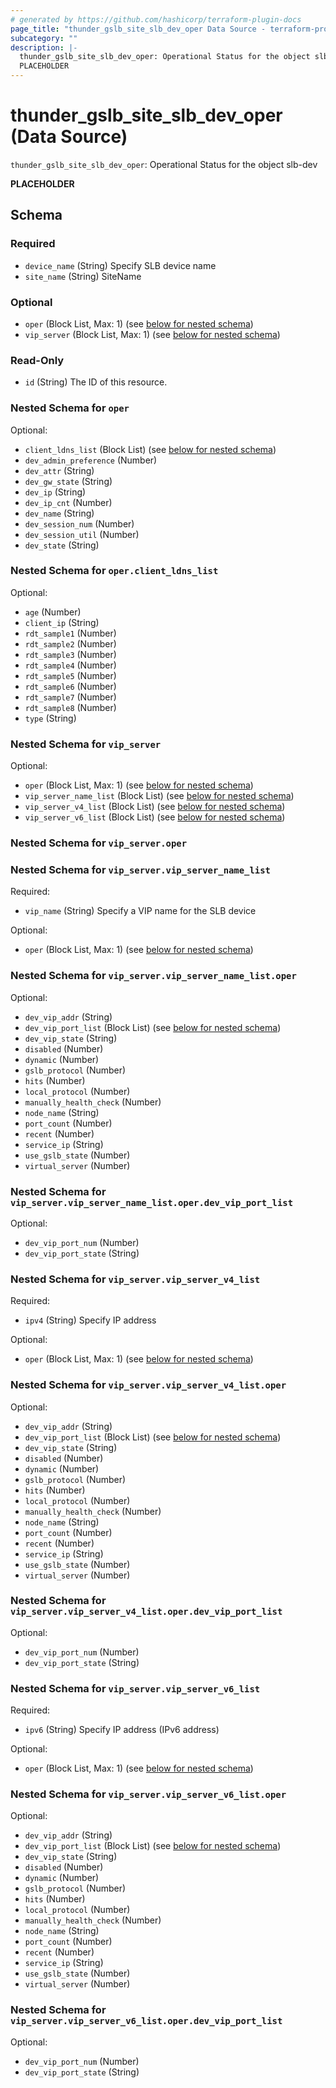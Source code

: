 ```yaml
---
# generated by https://github.com/hashicorp/terraform-plugin-docs
page_title: "thunder_gslb_site_slb_dev_oper Data Source - terraform-provider-thunder"
subcategory: ""
description: |-
  thunder_gslb_site_slb_dev_oper: Operational Status for the object slb-dev
  PLACEHOLDER
---
```


# thunder_gslb_site_slb_dev_oper (Data Source)

`thunder_gslb_site_slb_dev_oper`: Operational Status for the object slb-dev

__PLACEHOLDER__



<!-- schema generated by tfplugindocs -->
## Schema

### Required

- `device_name` (String) Specify SLB device name
- `site_name` (String) SiteName

### Optional

- `oper` (Block List, Max: 1) (see [below for nested schema](#nestedblock--oper))
- `vip_server` (Block List, Max: 1) (see [below for nested schema](#nestedblock--vip_server))

### Read-Only

- `id` (String) The ID of this resource.

<a id="nestedblock--oper"></a>
### Nested Schema for `oper`

Optional:

- `client_ldns_list` (Block List) (see [below for nested schema](#nestedblock--oper--client_ldns_list))
- `dev_admin_preference` (Number)
- `dev_attr` (String)
- `dev_gw_state` (String)
- `dev_ip` (String)
- `dev_ip_cnt` (Number)
- `dev_name` (String)
- `dev_session_num` (Number)
- `dev_session_util` (Number)
- `dev_state` (String)

<a id="nestedblock--oper--client_ldns_list"></a>
### Nested Schema for `oper.client_ldns_list`

Optional:

- `age` (Number)
- `client_ip` (String)
- `rdt_sample1` (Number)
- `rdt_sample2` (Number)
- `rdt_sample3` (Number)
- `rdt_sample4` (Number)
- `rdt_sample5` (Number)
- `rdt_sample6` (Number)
- `rdt_sample7` (Number)
- `rdt_sample8` (Number)
- `type` (String)



<a id="nestedblock--vip_server"></a>
### Nested Schema for `vip_server`

Optional:

- `oper` (Block List, Max: 1) (see [below for nested schema](#nestedblock--vip_server--oper))
- `vip_server_name_list` (Block List) (see [below for nested schema](#nestedblock--vip_server--vip_server_name_list))
- `vip_server_v4_list` (Block List) (see [below for nested schema](#nestedblock--vip_server--vip_server_v4_list))
- `vip_server_v6_list` (Block List) (see [below for nested schema](#nestedblock--vip_server--vip_server_v6_list))

<a id="nestedblock--vip_server--oper"></a>
### Nested Schema for `vip_server.oper`


<a id="nestedblock--vip_server--vip_server_name_list"></a>
### Nested Schema for `vip_server.vip_server_name_list`

Required:

- `vip_name` (String) Specify a VIP name for the SLB device

Optional:

- `oper` (Block List, Max: 1) (see [below for nested schema](#nestedblock--vip_server--vip_server_name_list--oper))

<a id="nestedblock--vip_server--vip_server_name_list--oper"></a>
### Nested Schema for `vip_server.vip_server_name_list.oper`

Optional:

- `dev_vip_addr` (String)
- `dev_vip_port_list` (Block List) (see [below for nested schema](#nestedblock--vip_server--vip_server_name_list--oper--dev_vip_port_list))
- `dev_vip_state` (String)
- `disabled` (Number)
- `dynamic` (Number)
- `gslb_protocol` (Number)
- `hits` (Number)
- `local_protocol` (Number)
- `manually_health_check` (Number)
- `node_name` (String)
- `port_count` (Number)
- `recent` (Number)
- `service_ip` (String)
- `use_gslb_state` (Number)
- `virtual_server` (Number)

<a id="nestedblock--vip_server--vip_server_name_list--oper--dev_vip_port_list"></a>
### Nested Schema for `vip_server.vip_server_name_list.oper.dev_vip_port_list`

Optional:

- `dev_vip_port_num` (Number)
- `dev_vip_port_state` (String)




<a id="nestedblock--vip_server--vip_server_v4_list"></a>
### Nested Schema for `vip_server.vip_server_v4_list`

Required:

- `ipv4` (String) Specify IP address

Optional:

- `oper` (Block List, Max: 1) (see [below for nested schema](#nestedblock--vip_server--vip_server_v4_list--oper))

<a id="nestedblock--vip_server--vip_server_v4_list--oper"></a>
### Nested Schema for `vip_server.vip_server_v4_list.oper`

Optional:

- `dev_vip_addr` (String)
- `dev_vip_port_list` (Block List) (see [below for nested schema](#nestedblock--vip_server--vip_server_v4_list--oper--dev_vip_port_list))
- `dev_vip_state` (String)
- `disabled` (Number)
- `dynamic` (Number)
- `gslb_protocol` (Number)
- `hits` (Number)
- `local_protocol` (Number)
- `manually_health_check` (Number)
- `node_name` (String)
- `port_count` (Number)
- `recent` (Number)
- `service_ip` (String)
- `use_gslb_state` (Number)
- `virtual_server` (Number)

<a id="nestedblock--vip_server--vip_server_v4_list--oper--dev_vip_port_list"></a>
### Nested Schema for `vip_server.vip_server_v4_list.oper.dev_vip_port_list`

Optional:

- `dev_vip_port_num` (Number)
- `dev_vip_port_state` (String)




<a id="nestedblock--vip_server--vip_server_v6_list"></a>
### Nested Schema for `vip_server.vip_server_v6_list`

Required:

- `ipv6` (String) Specify IP address (IPv6 address)

Optional:

- `oper` (Block List, Max: 1) (see [below for nested schema](#nestedblock--vip_server--vip_server_v6_list--oper))

<a id="nestedblock--vip_server--vip_server_v6_list--oper"></a>
### Nested Schema for `vip_server.vip_server_v6_list.oper`

Optional:

- `dev_vip_addr` (String)
- `dev_vip_port_list` (Block List) (see [below for nested schema](#nestedblock--vip_server--vip_server_v6_list--oper--dev_vip_port_list))
- `dev_vip_state` (String)
- `disabled` (Number)
- `dynamic` (Number)
- `gslb_protocol` (Number)
- `hits` (Number)
- `local_protocol` (Number)
- `manually_health_check` (Number)
- `node_name` (String)
- `port_count` (Number)
- `recent` (Number)
- `service_ip` (String)
- `use_gslb_state` (Number)
- `virtual_server` (Number)

<a id="nestedblock--vip_server--vip_server_v6_list--oper--dev_vip_port_list"></a>
### Nested Schema for `vip_server.vip_server_v6_list.oper.dev_vip_port_list`

Optional:

- `dev_vip_port_num` (Number)
- `dev_vip_port_state` (String)


